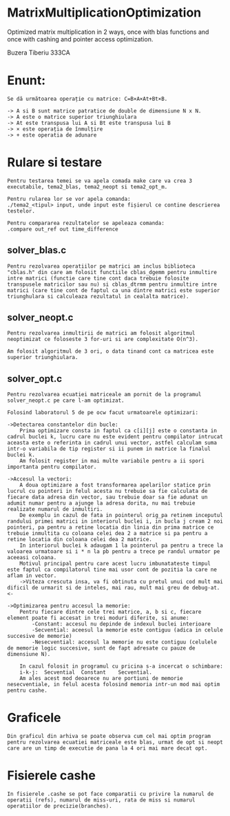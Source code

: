 # MatrixMultiplicationOptimization
Optimized matrix multiplication in 2 ways, once with blas functions and once with cashing and pointer access optimization.

Buzera Tiberiu 333CA

# Enunt:

    Se dă următoarea operație cu matrice: C=B×A×At+Bt×B.

    -> A si B sunt matrice patratice de double de dimensiune N x N.
    -> A este o matrice superior triunghiulara
    -> At este transpusa lui A si Bt este transpusa lui B
    -> × este operația de înmulțire
    -> + este operatia de adunare

# Rulare si testare

    Pentru testarea temei se va apela comada make care va crea 3 executabile, tema2_blas, tema2_neopt si tema2_opt_m.

    Pentru rularea lor se vor apela comanda:
    ./tema2_<tipul> input, unde input este fișierul ce contine descrierea testelor.

    Pentru compararea rezultatelor se apeleaza comanda:
    .compare out_ref out time_difference

## solver_blas.c

    Pentru rezolvarea operatiilor pe matrici am inclus biblioteca "cblas.h" din care am folosit functiile cblas_dgemm pentru inmultire intre matrici (functie care tine cont daca trebuie folosite transpusele matricilor sau nu) si cblas_dtrmm pentru inmultire intre matrici (care tine cont de faptul ca una dintre matrici este superior triunghulara si calculeaza rezultatul in cealalta matrice).

## solver_neopt.c

    Pentru rezolvarea inmultirii de matrici am folosit algoritmul neoptimizat ce foloseste 3 for-uri si are complexitate O(n^3).

    Am folosit algoritmul de 3 ori, o data tinand cont ca matricea este superior triunghiulara.

## solver_opt.c

    Pentru rezolvarea ecuatiei matriceale am pornit de la programul solver_neopt.c pe care l-am optimizat.

    Folosind laboratorul 5 de pe ocw facut urmatoarele optimizari:

    ->Detectarea constantelor din bucle:
        Prima optimizare consta in faptul ca c[i][j] este o constanta in cadrul buclei k, lucru care nu este evident pentru compilator intrucat aceasta este o referinta in cadrul unui vector, astfel calculam suma intr-o variabila de tip register si ii punem in matrice la finalul buclei k.
        Am folosit register in mai multe variabile pentru a ii spori importanta pentru compilator.
    
    ->Accesul la vectori:
        A doua optimizare a fost transformarea apelarilor statice prin lucrul cu pointeri in felul acesta nu trebuie sa fie calculata de fiecare data adresa din vector, sau trebuie doar sa fie adunat un adumit numar pentru a ajunge la adresa dorita, nu mai trebuie realizate numarul de inmultiri.
        De exemplu in cazul de fata in pointerul orig_pa retinem inceputul randului primei matrici in interiorul buclei i, in bucla j cream 2 noi pointeri, pa pentru a retine locatia din linia din prima matrice ce trebuie inmultita cu coloana celei dea 2 a matrice si pa pentru a retine locatia din coloana celei dea 2 matrice.
        In interiorul buclei k adaugam 1 la pointerul pa pentru a trece la valoarea urmatoare si i * n la pb pentru a trece pe randul urmator pe aceeasi coloana.
        Motivul principal pentru care acest lucru imbunatateste timpul este faptul ca compilatorul tine mai usor cont de pozitia la care ne aflam in vector.
        ->Viteza crescuta insa, va fi obtinuta cu pretul unui cod mult mai dificil de urmarit si de inteles, mai rau, mult mai greu de debug-at.<-

    ->Optimizarea pentru accesul la memorie:
        Pentru fiecare dintre cele trei matrice, a, b si c, fiecare element poate fi accesat in trei moduri diferite, si anume:
            -Constant: accesul nu depinde de indexul buclei interioare
            -Secvential: aceesul la memorie este contiguu (adica in celule succesive de memorie)
            -Nesecvential: accesul la memorie nu este contiguu (celulele de memorie logic succesive, sunt de fapt adresate cu pauze de dimensiune N).

        In cazul folosit in programul cu pricina s-a incercat o schimbare:
        i-k-j:	Secvential	Constant	Secvential.
        Am ales acest mod deoarece nu are portiuni de memorie nesecventiale, in felul acesta folosind memoria intr-un mod mai optim pentru cashe.

# Graficele
    Din graficul din arhiva se poate observa cum cel mai optim program pentru rezolvarea ecuatiei matriceale este blas, urmat de opt si neopt care are un timp de executie de pana la 4 ori mai mare decat opt.

# Fisierele cashe
    In fisierele .cashe se pot face comparatii cu privire la numarul de operatii (refs), numarul de miss-uri, rata de miss si numarul operatiilor de precizie(branches).

        

    



